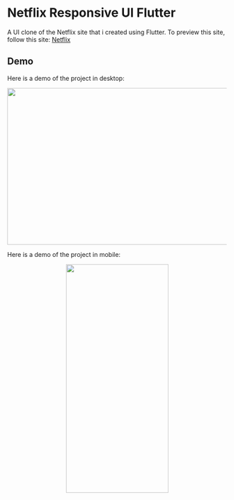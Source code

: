 # Netflix Responsive UI Flutter

A UI clone of the Netflix site that i created using Flutter.
To preview this site, follow this site: [Netflix](https://netflix.ishabrawy.com/)

## Demo

Here is a demo of the project in desktop:

<p align="center">
  <img width="640" height="360" src="assets/mobile_demo.gif">

</p>

Here is a demo of the project in mobile:

<p align="center">
  <img width="235" height="525" src="assets/desktop_demo.gif">
</p>
